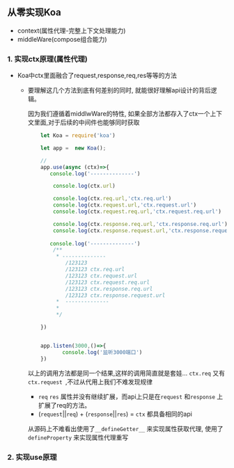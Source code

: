 
## 从零实现Koa

- context(属性代理-完整上下文处理能力)
- middleWare(compose组合能力)

### 1. 实现ctx原理(属性代理)

- Koa中ctx里面融合了request,response,req,res等等的方法

  - 要理解这几个方法到底有何差别的同时, 就能很好理解api设计的背后逻辑。

       因为我们遵循着middlwWare的特性, 如果全部方法都存入了ctx一个上下文里面,对于后续的中间件也能够同时获取

       ```js
           let Koa = require('koa')

           let app =  new Koa();

           // 
           app.use(async (ctx)=>{
              console.log('--------------')

               console.log(ctx.url)

               console.log(ctx.req.url,'ctx.req.url')
               console.log(ctx.request.url,'ctx.request.url')
               console.log(ctx.request.req.url,'ctx.request.req.url')

               console.log(ctx.response.req.url,'ctx.response.req.url')
               console.log(ctx.response.request.url,'ctx.response.request.url')
               
              console.log('--------------')
               /**
                * --------------
                   /123123
                   /123123 ctx.req.url
                   /123123 ctx.request.url
                   /123123 ctx.request.req.url
                   /123123 ctx.response.req.url
                   /123123 ctx.response.request.url
                *  --------------
                * 
                */

           })


           app.listen(3000,()=>{
                  console.log('监听3000端口')
           })
       ```
       以上的调用方法都是同一个结果,这样的调用简直就是套娃... `ctx.req` 又有`ctx.request `,不过从代用上我们不难发现规律
       - `req` `res` 属性并没有继续扩展，而api上只是在`request` 和`response` 上扩展了req的方法。
       -  (`request`||`req`) + (`response`||`res`) = `ctx` 都具备相同的api

    从源码上不难看出使用了`__defineGetter__` 来实现属性获取代理, 使用了`defineProperty` 来实现属性代理重写

### 2. 实现use原理 